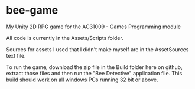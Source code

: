 # bee-game
My Unity 2D RPG game for the AC31009 - Games Programming module

All code is currently in the Assets/Scripts folder.

Sources for assets I used that I didn't make myself are in the AssetSources text file.

To run the game, download the zip file in the Build folder here on github, extract those files and then run the "Bee Detective" application file. This build should work on all windows PCs running 32 bit or above.
